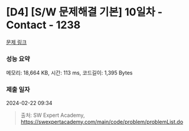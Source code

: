 # [D4] [S/W 문제해결 기본] 10일차 - Contact - 1238 

[문제 링크](https://swexpertacademy.com/main/code/problem/problemDetail.do?contestProbId=AV15B1cKAKwCFAYD) 

### 성능 요약

메모리: 18,664 KB, 시간: 113 ms, 코드길이: 1,395 Bytes

### 제출 일자

2024-02-22 09:34



> 출처: SW Expert Academy, https://swexpertacademy.com/main/code/problem/problemList.do